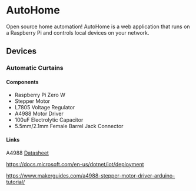 # AutoHome

Open source home automation! AutoHome is a web application that runs on a Raspberry Pi and controls local devices on your network.


## Devices


### Automatic Curtains


#### Components

- Raspberry Pi Zero W
- Stepper Motor
- L7805 Voltage Regulator
- A4988 Motor Driver
- 100uF Electrolytic Capacitor
- 5.5mm/2.1mm Female Barrel Jack Connector


#### Links

A4988 [Datasheet](https://www.allegromicro.com/-/media/files/datasheets/a4988-datasheet.pdf)

https://docs.microsoft.com/en-us/dotnet/iot/deployment

https://www.makerguides.com/a4988-stepper-motor-driver-arduino-tutorial/

